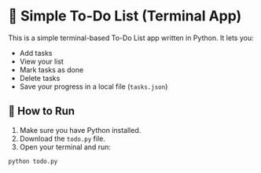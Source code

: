 # 📝 Simple To-Do List (Terminal App)

This is a simple terminal-based To-Do List app written in Python. It lets you:

- Add tasks
- View your list
- Mark tasks as done
- Delete tasks
- Save your progress in a local file (`tasks.json`)

## 🚀 How to Run

1. Make sure you have Python installed.
2. Download the `todo.py` file.
3. Open your terminal and run:

```bash
python todo.py

